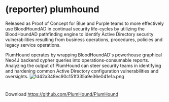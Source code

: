 # (reporter) plumhound
Released as Proof of Concept for Blue and Purple teams to more effectively use BloodHoundAD in continual security life-cycles by utilizing the BloodHoundAD pathfinding engine to identify Active Directory security vulnerabilities resulting from business operations, procedures, policies and legacy service operations.

PlumHound operates by wrapping BloodHoundAD's powerhouse graphical Neo4J backend cypher queries into operations-consumable reports. Analyzing the output of PlumHound can steer security teams in identifying and hardening common Active Directory configuration vulnerabilities and oversights.
![1d42a348ec90c151f335a9e36e041e1a.png](../../../_resources/1d42a348ec90c151f335a9e36e041e1a.png)

#
Download
https://github.com/PlumHound/PlumHound
